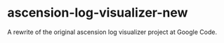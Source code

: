 ascension-log-visualizer-new
============================

A rewrite of the original ascension log visualizer project at Google Code.
